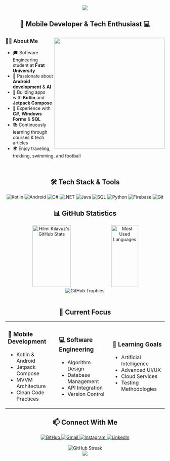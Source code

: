 <div align="center">
  <img src="https://capsule-render.vercel.app/api?type=waving&color=gradient&customColorList=12&height=200&section=header&text=Hilmi%20Kılavuz&fontSize=70&fontAlignY=35&desc=Software%20Engineering%20Student&descSize=25&descAlignY=55&animation=fadeIn" />
</div>


<h2 align="center">📱 Mobile Developer & Tech Enthusiast 💻</h2>

<div align="center">
  <img src="https://raw.githubusercontent.com/MicaelliMedeiros/micaellimedeiros/master/image/computer-illustration.png" min-width="380px" max-width="400px" width="350px" align="right">
  
  <div align="left">
    <h3>👨‍💻 About Me</h3>
    <ul>
      <li>🎓 Software Engineering student at <b>Fırat University</b></li>
      <li>🚀 Passionate about <b>Android development</b> & <b>AI</b></li>
      <li>📱 Building apps with <b>Kotlin</b> and <b>Jetpack Compose</b></li>
      <li>💼 Experience with <b>C#</b>, <b>Windows Forms</b> & <b>SQL</b></li>
      <li>📚 Continuously learning through courses & tech articles</li>
      <li>🌍 Enjoy traveling, trekking, swimming, and football</li>
    </ul>
  </div>
</div>

<br>

<h2 align="center">🛠️ Tech Stack & Tools</h2>

<div align="center">
  <img src="https://img.shields.io/badge/Kotlin-7F52FF?style=for-the-badge&logo=kotlin&logoColor=white" alt="Kotlin" />
  <img src="https://img.shields.io/badge/Android-3DDC84?style=for-the-badge&logo=android&logoColor=white" alt="Android" />
  <img src="https://img.shields.io/badge/C%23-239120?style=for-the-badge&logo=c-sharp&logoColor=white" alt="C#" />
  <img src="https://img.shields.io/badge/.NET-5C2D91?style=for-the-badge&logo=.net&logoColor=white" alt=".NET" />
  <img src="https://img.shields.io/badge/Java-ED8B00?style=for-the-badge&logo=openjdk&logoColor=white" alt="Java" />
  <img src="https://img.shields.io/badge/SQL-4479A1?style=for-the-badge&logo=mysql&logoColor=white" alt="SQL" />
  <img src="https://img.shields.io/badge/Python-3776AB?style=for-the-badge&logo=python&logoColor=white" alt="Python" />
  <img src="https://img.shields.io/badge/Firebase-FFCA28?style=for-the-badge&logo=firebase&logoColor=black" alt="Firebase" />
  <img src="https://img.shields.io/badge/Git-F05032?style=for-the-badge&logo=git&logoColor=white" alt="Git" />
</div>

<h2 align="center">📊 GitHub Statistics</h2>

<div align="center">
  <img width="49%" height="195px" src="https://github-readme-stats.vercel.app/api?username=HilmiKilavuz&show_icons=true&count_private=true&hide_border=true&bg_color=0d1117&title_color=00bfbf&icon_color=00bfbf&text_color=c9d1d9" alt="Hilmi Kılavuz's GitHub Stats" /> 
  <img width="41%" height="195px" src="https://github-readme-stats.vercel.app/api/top-langs/?username=HilmiKilavuz&layout=compact&hide_border=true&bg_color=0d1117&title_color=00bfbf&text_color=c9d1d9" alt="Most Used Languages" />
</div>

<div align="center">
  <img src="https://github-profile-trophy.vercel.app/?username=HilmiKilavuz&theme=algolia&row=1&column=6&margin-h=8&margin-w=8&no-bg=true" alt="GitHub Trophies" />
</div>


<br>

<h2 align="center">🚀 Current Focus</h2>

<div align="center">
  <table>
    <tr>
      <td>
        <h3>📱 Mobile Development</h3>
        <ul>
          <li>Kotlin & Android</li>
          <li>Jetpack Compose</li>
          <li>MVVM Architecture</li>
          <li>Clean Code Practices</li>
        </ul>
      </td>
      <td>
        <h3>💻 Software Engineering</h3>
        <ul>
          <li>Algorithm Design</li>
          <li>Database Management</li>
          <li>API Integration</li>
          <li>Version Control</li>
        </ul>
      </td>
      <td>
        <h3>🧠 Learning Goals</h3>
        <ul>
          <li>Artificial Intelligence</li>
          <li>Advanced UI/UX</li>
          <li>Cloud Services</li>
          <li>Testing Methodologies</li>
        </ul>
      </td>
    </tr>
  </table>
</div>

<h2 align="center">📫 Connect With Me</h2>

<div align="center">
  <a href="https://github.com/HilmiKilavuz">
    <img src="https://img.shields.io/badge/GitHub-100000?style=for-the-badge&logo=github&logoColor=white" alt="GitHub" />
  </a>
  <a href="mailto:kilavuzhilmi@gmail.com">
    <img src="https://img.shields.io/badge/Gmail-D14836?style=for-the-badge&logo=gmail&logoColor=white" alt="Gmail" />
  </a>
  <a href="https://www.instagram.com/hilmi.klvz/">
    <img src="https://img.shields.io/badge/Instagram-E4405F?style=for-the-badge&logo=instagram&logoColor=white" alt="Instagram" />
  </a>
  <a href="https://www.linkedin.com/in/hilmi-k%C4%B1lavuz-044b20294/">
    <img src="https://img.shields.io/badge/LinkedIn-0077B5?style=for-the-badge&logo=linkedin&logoColor=white" alt="LinkedIn" />
  </a>
</div>

<br>

<div align="center">
  <img src="https://github-readme-streak-stats.herokuapp.com/?user=HilmiKilavuz&theme=tokyonight&hide_border=true&stroke=0000&background=0D1117&ring=00bfbf&fire=00bfbf&currStreakLabel=00bfbf" alt="GitHub Streak" />
</div>

<div align="center">
  <img src="https://capsule-render.vercel.app/api?type=waving&color=gradient&customColorList=12&height=120&section=footer&animation=fadeIn" />
</div>

